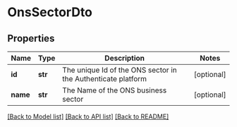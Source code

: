# OnsSectorDto

## Properties
Name | Type | Description | Notes
------------ | ------------- | ------------- | -------------
**id** | **str** | The unique Id of the ONS sector in the Authenticate platform | [optional] 
**name** | **str** | The Name of the ONS business sector | [optional] 

[[Back to Model list]](../README.md#documentation-for-models) [[Back to API list]](../README.md#documentation-for-api-endpoints) [[Back to README]](../README.md)

